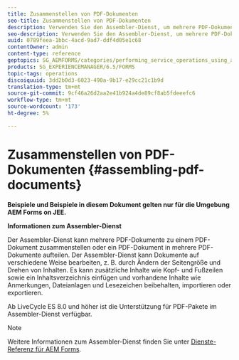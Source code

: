 ```yaml
---
title: Zusammenstellen von PDF-Dokumenten
seo-title: Zusammenstellen von PDF-Dokumenten
description: Verwenden Sie den Assembler-Dienst, um mehrere PDF-Dokumente in einem PDF-Dokument zusammenzuführen oder ein PDF-Dokument in mehrere PDF-Dokumente aufzuteilen.
seo-description: Verwenden Sie den Assembler-Dienst, um mehrere PDF-Dokumente in einem PDF-Dokument zusammenzuführen oder ein PDF-Dokument in mehrere PDF-Dokumente aufzuteilen.
uuid: 0789feea-1bbc-4acd-9ad7-ddf4d05e1c68
contentOwner: admin
content-type: reference
geptopics: SG_AEMFORMS/categories/performing_service_operations_using_apis
products: SG_EXPERIENCEMANAGER/6.5/FORMS
topic-tags: operations
discoiquuid: 3dd2b0d3-6023-490a-9b17-e29cc21c1b9d
translation-type: tm+mt
source-git-commit: 9cf46a26d2aa2e41b924a4de89cf8ab5fdeeefc6
workflow-type: tm+mt
source-wordcount: '173'
ht-degree: 5%

---
```



# Zusammenstellen von PDF-Dokumenten {#assembling-pdf-documents}

**Beispiele und Beispiele in diesem Dokument gelten nur für die Umgebung AEM Forms on JEE.**

**Informationen zum Assembler-Dienst**

Der Assembler-Dienst kann mehrere PDF-Dokumente zu einem PDF-Dokument zusammenstellen oder ein PDF-Dokument in mehrere PDF-Dokumente aufteilen. Der Assembler-Dienst kann Dokumente auf verschiedene Weise bearbeiten, z. B. durch Ändern der Seitengröße und Drehen von Inhalten. Es kann zusätzliche Inhalte wie Kopf- und Fußzeilen sowie ein Inhaltsverzeichnis einfügen und vorhandene Inhalte wie Anmerkungen, Dateianlagen und Lesezeichen beibehalten, importieren oder exportieren.

Ab LiveCycle ES 8.0 und höher ist die Unterstützung für PDF-Pakete im Assembler-Dienst verfügbar.

>[!NOTE]
>
>Weitere Informationen zum Assembler-Dienst finden Sie unter [Dienste-Referenz für AEM Forms](https://www.adobe.com/go/learn_aemforms_services_63).

